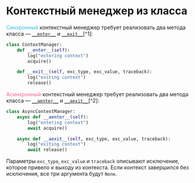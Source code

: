 # Контекстный менеджер из класса

<font color="#3ABBE6">Синхронный</font> контекстный менеджер требует реализовать два метода класса — [`__enter__`](https://docs.python.org/3/library/stdtypes.html#contextmanager.__enter__) и [`__exit__`](https://docs.python.org/3/library/stdtypes.html#contextmanager.__exit__)[^1]:

```python
class ContextManager:
    def __enter__(self):
        log("entering context")
        acquire()

    def __exit__(self, exc_type, exc_value, traceback):
        log("exiting context")
        release()
```

<font color="#FC618D">Асинхронный</font> контекстный менеджер требует реализовать два метода класса — [`__aenter__`](https://docs.python.org/3/reference/datamodel.html#object.__aenter__) и [`__aexit__`](https://docs.python.org/3/reference/datamodel.html#object.__aexit__)[^2]:

```python
class AsyncContextManager:
    async def __aenter__(self):
        log("entering context")
        await acquire()

    async def __aexit__(self, exc_type, exc_value, traceback):
        log("exiting context")
        await release()
```

Параметры `exc_type`, `exc_value` и `traceback` описывают исключение, которое привело к выходу из контекста. Если контекст завершился без исключения, все три аргумента будут `None`.

[^1]: [With Statement Context Managers](https://docs.python.org/3/reference/datamodel.html#with-statement-context-managers)
[^2]: [Asynchronous Context Managers](https://docs.python.org/3/reference/datamodel.html#asynchronous-context-managers)
